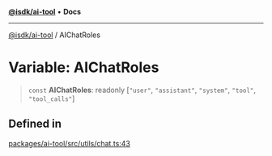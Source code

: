 [**@isdk/ai-tool**](../README.md) • **Docs**

***

[@isdk/ai-tool](../globals.md) / AIChatRoles

# Variable: AIChatRoles

> `const` **AIChatRoles**: readonly [`"user"`, `"assistant"`, `"system"`, `"tool"`, `"tool_calls"`]

## Defined in

[packages/ai-tool/src/utils/chat.ts:43](https://github.com/isdk/ai-tool.js/blob/e324043799402aa2caa41711a9168487ab85c166/src/utils/chat.ts#L43)
